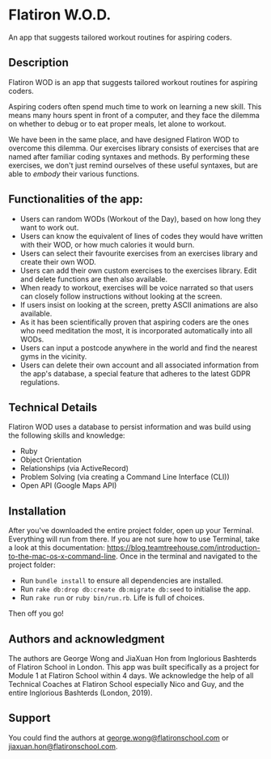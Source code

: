 # Flatiron W.O.D.
An app that suggests tailored workout routines for aspiring coders.

## Description
Flatiron WOD is an app that suggests tailored workout routines for aspiring coders.

Aspiring coders often spend much time to work on learning a new skill. This means many hours spent in front of a computer, and they face the dilemma on whether to debug or to eat proper meals, let alone to workout.

We have been in the same place, and have designed Flatiron WOD to overcome this dilemma. Our exercises library consists of exercises that are named after familiar coding syntaxes and methods. By performing these exercises, we don't just remind ourselves of these useful syntaxes, but are able to _embody_ their various functions.

## Functionalities of the app:
- Users can random WODs (Workout of the Day), based on how long they want to work out.
- Users can know the equivalent of lines of codes they would have written with their WOD, or how much calories it would burn.
- Users can select their favourite exercises from an exercises library and create their own WOD.
- Users can add their own custom exercises to the exercises library. Edit and delete functions are then also available.
- When ready to workout, exercises will be voice narrated so that users can closely follow instructions without looking at the screen.
- If users insist on looking at the screen, pretty ASCII animations are also available.
- As it has been scientifically proven that aspiring coders are the ones who need meditation the most, it is incorporated automatically into all WODs.
- Users can input a postcode anywhere in the world and find the nearest gyms in the vicinity.
- Users can delete their own account and all associated information from the app's database, a special feature that adheres to the latest GDPR regulations.

## Technical Details
Flatiron WOD uses a database to persist information and was build using the following skills and knowledge:
- Ruby
- Object Orientation
- Relationships (via ActiveRecord)
- Problem Solving (via creating a Command Line Interface (CLI))
- Open API (Google Maps API)

## Installation
After you've downloaded the entire project folder, open up your Terminal. Everything will run from there.
If you are not sure how to use Terminal, take a look at this documentation: https://blog.teamtreehouse.com/introduction-to-the-mac-os-x-command-line.
Once in the terminal and navigated to the project folder:
- Run `bundle install` to ensure all dependencies are installed.
- Run `rake db:drop db:create db:migrate db:seed` to initialise the app.
- Run `rake run` or `ruby bin/run.rb`. Life is full of choices.

Then off you go!

## Authors and acknowledgment
The authors are George Wong and JiaXuan Hon from Inglorious Bashterds of Flatiron School in London.
This app was built specifically as a project for Module 1 at Flatiron School within 4 days. We acknowledge the help of all Technical Coaches at Flatiron School especially Nico and Guy, and the entire Inglorious Bashterds (London, 2019).

## Support
You could find the authors at george.wong@flatironschool.com or jiaxuan.hon@flatironschool.com.
